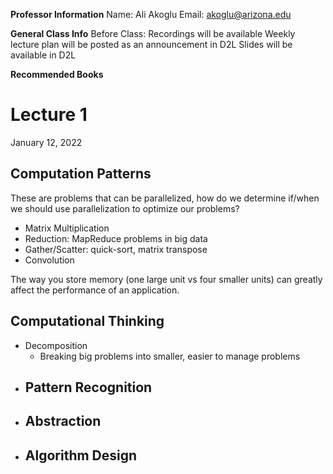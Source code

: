 **Professor Information**
Name: Ali Akoglu
Email: akoglu@arizona.edu

**General Class Info**
Before Class:
	Recordings will be available
	Weekly lecture plan will be posted as an announcement in D2L
	Slides will be available in D2L

**Recommended Books**



# Lecture 1 
January 12, 2022

## Computation Patterns
These are problems that can be parallelized, how do we determine if/when we should use parallelization to optimize our problems?
- Matrix Multiplication
- Reduction: MapReduce problems in big data
- Gather/Scatter: quick-sort, matrix transpose
- Convolution

The way you store memory (one large unit vs four smaller units) can greatly affect the performance of an application.

## Computational Thinking
- Decomposition
	- Breaking big problems into smaller, easier to manage problems
- Pattern Recognition
	- 
- Abstraction
	- 
- Algorithm Design
	- 


